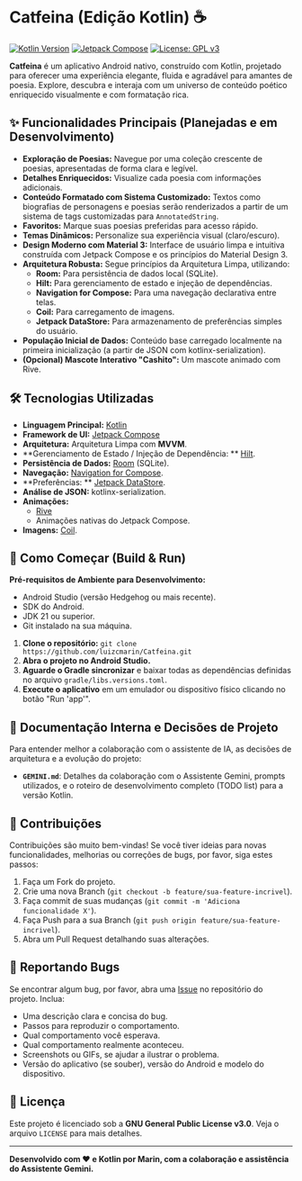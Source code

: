 # Catfeina (Edição Kotlin) ☕

[![Kotlin Version](https://img.shields.io/badge/Kotlin-1.9.x-7F52FF?style=flat-square&logo=kotlin)](https://kotlinlang.org)
[![Jetpack Compose](https://img.shields.io/badge/Jetpack%20Compose-1.6.x-4285F4?style=flat-square&logo=jetpackcompose)](https://developer.android.com/jetpack/compose)
[![License: GPL v3](https://img.shields.io/badge/License-GPLv3-blue.svg?style=flat-square)](https://www.gnu.org/licenses/gpl-3.0)
<!-- Adicione mais badges se relevante (ex: build status, code coverage, versão do app) -->

**Catfeina** é um aplicativo Android nativo, construído com Kotlin, projetado para oferecer uma
experiência elegante, fluida e agradável para amantes de poesia. Explore, descubra e interaja com um
universo de conteúdo poético enriquecido visualmente e com formatação rica.

<!-- Opcional: Adicionar um screenshot ou GIF do app aqui quando a UI estiver mais desenvolvida -->
<!-- <p align="center">
  <img src="path/to/your/kotlin_screenshot.png" alt="Catfeina Kotlin Screenshot" width="300"/>
</p> -->

## ✨ Funcionalidades Principais (Planejadas e em Desenvolvimento)

* **Exploração de Poesias:** Navegue por uma coleção crescente de poesias, apresentadas de forma
  clara e legível.
* **Detalhes Enriquecidos:** Visualize cada poesia com informações adicionais.
* **Conteúdo Formatado com Sistema Customizado:** Textos como biografias de personagens e poesias
  serão renderizados a partir de um sistema de tags customizadas para `AnnotatedString`.
* **Favoritos:** Marque suas poesias preferidas para acesso rápido.
* **Temas Dinâmicos:** Personalize sua experiência visual (claro/escuro).
* **Design Moderno com Material 3:** Interface de usuário limpa e intuitiva construída com Jetpack
  Compose e os princípios do Material Design 3.
* **Arquitetura Robusta:** Segue princípios da Arquitetura Limpa, utilizando:
    * **Room:** Para persistência de dados local (SQLite).
    * **Hilt:** Para gerenciamento de estado e injeção de dependências.
    * **Navigation for Compose:** Para uma navegação declarativa entre telas.
    * **Coil:** Para carregamento de imagens.
    * **Jetpack DataStore:** Para armazenamento de preferências simples do usuário.
* **População Inicial de Dados:** Conteúdo base carregado localmente na primeira inicialização (a
  partir de JSON com kotlinx-serialization).
* **(Opcional) Mascote Interativo "Cashito":** Um mascote animado com Rive.

## 🛠️ Tecnologias Utilizadas

* **Linguagem Principal:** [Kotlin](https://kotlinlang.org/)
* **Framework de UI:** [Jetpack Compose](https://developer.android.com/jetpack/compose)
* **Arquitetura:** Arquitetura Limpa com **MVVM**.
* **Gerenciamento de Estado / Injeção de Dependência:
  ** [Hilt](https://developer.android.com/training/dependency-injection/hilt-android).
* **Persistência de Dados:** [Room](https://cashapp.github.io/Room/) (SQLite).
* **Navegação:** [Navigation for Compose](https://developer.android.com/jetpack/compose/navigation).
* **Preferências:
  ** [Jetpack DataStore](https://developer.android.com/topic/libraries/architecture/datastore).
* **Análise de JSON:** kotlinx-serialization.
* **Animações:**
    * [Rive](https://rive.app/)
    * Animações nativas do Jetpack Compose.
* **Imagens:** [Coil](https://coil-kt.github.io/coil/).

## 🚀 Como Começar (Build & Run)

**Pré-requisitos de Ambiente para Desenvolvimento:**

* Android Studio (versão Hedgehog ou mais recente).
* SDK do Android.
* JDK 21 ou superior.
* Git instalado na sua máquina.

1. **Clone o repositório:**
   `git clone https://github.com/luizcmarin/Catfeina.git`
2. **Abra o projeto no Android Studio.**
3. **Aguarde o Gradle sincronizar** e baixar todas as dependências definidas no arquivo
   `gradle/libs.versions.toml`.
4. **Execute o aplicativo** em um emulador ou dispositivo físico clicando no botão "Run 'app'".

## 📝 Documentação Interna e Decisões de Projeto

Para entender melhor a colaboração com o assistente de IA, as decisões de arquitetura e a evolução
do projeto:

* **`GEMINI.md`**: Detalhes da colaboração com o Assistente Gemini, prompts utilizados, e o roteiro
  de desenvolvimento completo (TODO list) para a versão Kotlin.

## 🤝 Contribuições

Contribuições são muito bem-vindas! Se você tiver ideias para novas funcionalidades, melhorias ou
correções de bugs, por favor, siga estes passos:

1. Faça um Fork do projeto.
2. Crie uma nova Branch (`git checkout -b feature/sua-feature-incrivel`).
3. Faça commit de suas mudanças (`git commit -m 'Adiciona funcionalidade X'`).
4. Faça Push para a sua Branch (`git push origin feature/sua-feature-incrivel`).
5. Abra um Pull Request detalhando suas alterações.

## 🐛 Reportando Bugs

Se encontrar algum bug, por favor, abra uma [Issue](https://github.com/luizcmarin/Catfeina/issues)
no repositório do projeto. Inclua:

* Uma descrição clara e concisa do bug.
* Passos para reproduzir o comportamento.
* Qual comportamento você esperava.
* Qual comportamento realmente aconteceu.
* Screenshots ou GIFs, se ajudar a ilustrar o problema.
* Versão do aplicativo (se souber), versão do Android e modelo do dispositivo.

## 📜 Licença

Este projeto é licenciado sob a **GNU General Public License v3.0**. Veja o arquivo `LICENSE` para
mais detalhes.

---

**Desenvolvido com ❤️ e Kotlin por Marin, com a colaboração e assistência do Assistente Gemini.**

